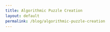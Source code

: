 ```yaml
---
title: Algorithmic Puzzle Creation
layout: default
permalink: /blog/algorithmic-puzzle-creation
---
```

<head>
		<meta charset="utf-8">
		<meta name="viewport" content="width=device-width, initial-scale = 1.0, maximum-scale=1.0, user-scalable=no" />
		<meta property="og:site_name" content="Algorithmic Puzzle Creation" />
		<title>Algorithmic Puzzle Creation - Steven Sawtelle</title>
		<link rel="stylesheet" type="text/css" href="../../../css/style.css">
    <!-- Global site tag (gtag.js) - Google Analytics -->
    <script async src="https://www.googletagmanager.com/gtag/js?id=UA-137815317-1"></script>
    <script>
      window.dataLayer = window.dataLayer || [];
      function gtag(){dataLayer.push(arguments);}
      gtag('js', new Date());

      gtag('config', 'UA-137815317-1');
    </script>
</head>

<center><b><h1>wip - Algorithmic Puzzle Creation</h1></b></center>

One of the coolest perks about my current job is that I am in the puzzle team and get to create cool puzzles for employees, interns, and recruiting targets. This is my first year on it and first time creating a puzzle like this, so I wanted to document it a bit. A note before starting: the puzzle idea itself I created with help from others, the algorithmic part refers to finding a possible solution and will be explained later. But first, I need to explain the puzzle.

The puzzle I created is loosely based on the classic game Q*Bert. It is made up of 16 cubes that look like this:

![alt text](/images/algo-puz/cube.png "Simple cube")

Each cube will be filled out by a 3 letter word, one letter per side. The letters are constrained such that the letter on the blue side must be alphabetically smaller than or equal to the letter on the red side, and the letter on the red side must be alphabetically smaller than or equal to the letter on the yellow side. 

For example, this is a valid cube:

![alt text](/images/algo-puz/boy.png "Boy cube")

You can see here that blue (B) <= red (O) <= yellow (Y).

Similarly, this is also valid.

![alt text](/images/algo-puz/boa2.png "Boa cube")

This is to show that <i>where</i> the word starts on the cube doesn't matter, just that it follows the alphabetical properties. For this same reason this would -not- be a valid cube:

![alt text](/images/algo-puz/cat.png "Cat cube")

In fact, as you might be realizing, there is NO way to make cat work for a cube with these constraints. Some 3 letter words are simply unavailable for the purposes of this puzzle!


For the puzzle, I decided that the final grid will look like this:

![alt text](/images/algo-puz/emptygrid.png "empty grid")

And when I filled it out it looked like this:

![alt text](/images/algo-puz/filledgrid.png "filled grid")

Notice that for each cube, the constraint that B < R < Y is satisfied and some reading of them in counterclockwise order makes sense. 







